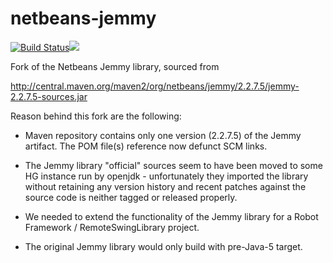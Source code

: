 # netbeans-jemmy

[![Build Status](https://travis-ci.org/madworx/netbeans-jemmy.svg?branch=master)](https://travis-ci.org/madworx/netbeans-jemmy)[![](https://jitpack.io/v/madworx/netbeans-jemmy.svg)](https://jitpack.io/#madworx/netbeans-jemmy)

Fork of the Netbeans Jemmy library, sourced from

  http://central.maven.org/maven2/org/netbeans/jemmy/2.2.7.5/jemmy-2.2.7.5-sources.jar

Reason behind this fork are the following:

* Maven repository  contains only one  version (2.2.7.5) of  the Jemmy
  artifact. The POM file(s) reference now defunct SCM links.

* The Jemmy library "official" sources seem to have been moved to some
  HG instance run by openjdk - unfortunately they imported the library
  without retaining any version history and recent patches against the
  source code is neither tagged or released properly.

* We needed  to extend the  functionality of  the Jemmy library  for a
  Robot Framework / RemoteSwingLibrary project.

* The original Jemmy library would only build with pre-Java-5 target.
